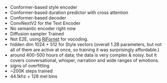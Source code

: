 - Conformer-based style encoder
- Conformer-based duration predictor with cross attention
- Conformer-based decoder
- ConvNextV2 for the Text Encoder
- No semantic encoder right now
- Diffusion sampler Trained
- Not E2E, using [RiFornet](https://github.com/Respaired/RiFornet_Vocoder) for vocoding.
- hidden dim 1024 + 512 for Style vectors (overall 1.2B parameters, but not all of them are active at once, so training it was surprisingly affordable.)
- around 400-500 hours of data; the data is very complex & noisy. but it covers conversational, whisper, narration and wide ranges of emotions.
- signs of overfitting
- ~200K steps trained
- 44.1khz + 128 mel bins
